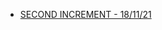 * [SECOND INCREMENT  - 18/11/21](https://github.com/Pgamboan/Proyecto-FIS/tree/Segunda-Entrega "Click here")

